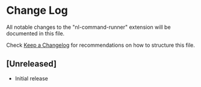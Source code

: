 # Change Log

All notable changes to the "nl-command-runner" extension will be documented in this file.

Check [Keep a Changelog](http://keepachangelog.com/) for recommendations on how to structure this file.

## [Unreleased]

- Initial release
